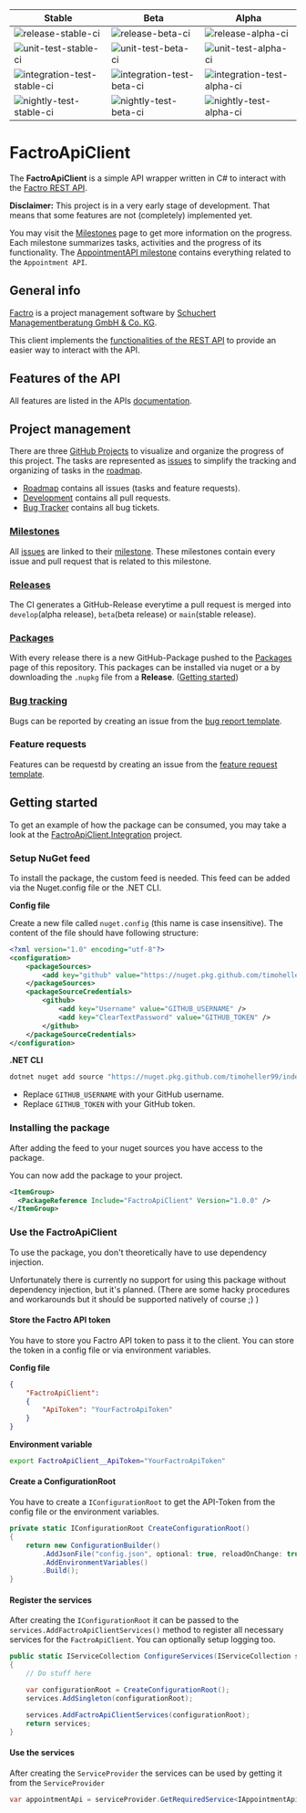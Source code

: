 |Stable|Beta|Alpha|
|---|---|---|
|![release-stable-ci]|![release-beta-ci]|![release-alpha-ci]|
|![unit-test-stable-ci]|![unit-test-beta-ci]|![unit-test-alpha-ci]|
|![integration-test-stable-ci]|![integration-test-beta-ci]|![integration-test-alpha-ci]|
|![nightly-test-stable-ci]|![nightly-test-beta-ci]|![nightly-test-alpha-ci]|

# FactroApiClient
The **FactroApiClient** is a simple API wrapper written in C# to interact with the [Factro REST API][factro-api-url].

**Disclaimer:**
This project is in a very early stage of development.
That means that some features are not (completely) implemented yet.

You may visit the [Milestones][milestones-url] page to get more information on the progress.
Each milestone summarizes tasks, activities and the progress of its functionality.
The [AppointmentAPI milestone](https://github.com/timoheller99/FactroApiClient/milestone/1) contains everything related to the `Appointment API`.

## General info
[Factro][factro-url] is a project management software by [Schuchert Managementberatung GmbH & Co. KG][schuchert-url].

This client implements the [functionalities of the REST API][factro-api-docs-url] to provide an easier way to interact with the API.

## Features of the API
All features are listed in the APIs [documentation][factro-api-docs-url].

## Project management
There are three [GitHub Projects][projects-url] to visualize and organize the progress of this project.
The tasks are represented as [issues][issues-url] to simplify the tracking and organizing of tasks in the [roadmap][roadmap-project-url].
* [Roadmap][roadmap-project-url] contains all issues (tasks and feature requests).
* [Development][development-project-url] contains all pull requests.
* [Bug Tracker][bug-tracker-project-url] contains all bug tickets.

### [Milestones][milestones-url]
All [issues][issues-url] are linked to their [milestone][milestones-url].
These milestones contain every issue and pull request that is related to this milestone.

### [Releases][releases-url]
The CI generates a GitHub-Release everytime a pull request is merged into `develop`(alpha release), `beta`(beta release) or `main`(stable release).

### [Packages][packages-url]
With every release there is a new GitHub-Package pushed to the [Packages][packages-url] page of this repository.
This packages can be installed via nuget or a by downloading the `.nupkg` file from a **Release**. ([Getting started](#getting-started))

### [Bug tracking][bug-tracker-project-url]
Bugs can be reported by creating an issue from the [bug report template][bug-report-issue-template-url].

### Feature requests
Features can be requestd by creating an issue from the [feature request template][feature-request-issue-template-url].

## Getting started
To get an example of how the package can be consumed, you may take a look at the [FactroApiClient.Integration](https://github.com/timoheller99/FactroApiClient/tree/develop/tests/FactroApiClient.Integration) project.

### Setup NuGet feed
To install the package, the custom feed is needed.
This feed can be added via the Nuget.config file or the .NET CLI.

**Config file**

Create a new file called `nuget.config` (this name is case insensitive).
The content of the file should have following structure:
```xml
<?xml version="1.0" encoding="utf-8"?>
<configuration>
    <packageSources>
        <add key="github" value="https://nuget.pkg.github.com/timoheller99/index.json" />
    </packageSources>
    <packageSourceCredentials>
        <github>
            <add key="Username" value="GITHUB_USERNAME" />
            <add key="ClearTextPassword" value="GITHUB_TOKEN" />
        </github>
    </packageSourceCredentials>
</configuration>
```
**.NET CLI**
```bash
dotnet nuget add source "https://nuget.pkg.github.com/timoheller99/index.json" -n "github" -u "GITHUB_USERNAME" -p "GITHUB_TOKEN" --store-password-in-clear-text
```
* Replace `GITHUB_USERNAME` with your GitHub username.
* Replace `GITHUB_TOKEN` with your GitHub token.

### Installing the package
After adding the feed to your nuget sources you have access to the package.

You can now add the package to your project.

```xml
<ItemGroup>
  <PackageReference Include="FactroApiClient" Version="1.0.0" />
</ItemGroup>
```

### Use the FactroApiClient
To use the package, you don't theoretically have to use dependency injection.

Unfortunately there is currently no support for using this package without dependency injection, but it's planned.
(There are some hacky procedures and workarounds but it should be supported natively of course ;) )

#### Store the Factro API token
You have to store you Factro API token to pass it to the client.
You can store the token in a config file or via environment variables.

**Config file**
```json
{
    "FactroApiClient":
    {
        "ApiToken": "YourFactroApiToken"
    }
}
```
**Environment variable**
```bash
export FactroApiClient__ApiToken="YourFactroApiToken"
```

#### Create a ConfigurationRoot
You have to create a `IConfigurationRoot` to get the API-Token from the config file or the environment variables.
```csharp
private static IConfigurationRoot CreateConfigurationRoot()
{
    return new ConfigurationBuilder()
        .AddJsonFile("config.json", optional: true, reloadOnChange: true)
        .AddEnvironmentVariables()
        .Build();
}
```

#### Register the services
After creating the `IConfigurationRoot` it can be passed to the `services.AddFactroApiClientServices()` method to register all necessary services for the `FactroApiClient`.
You can optionally setup logging too.
```csharp
public static IServiceCollection ConfigureServices(IServiceCollection services)
{
    // Do stuff here

    var configurationRoot = CreateConfigurationRoot();
    services.AddSingleton(configurationRoot);

    services.AddFactroApiClientServices(configurationRoot);
    return services;
}
```

#### Use the services
After creating the `ServiceProvider` the services can be used by getting it from the `ServiceProvider`
```csharp
var appointmentApi = serviceProvider.GetRequiredService<IAppointmentApi>();
```






[schuchert-url]: https://www.schuchert.de/
[factro-url]: https://www.factro.de/
[factro-api-url]: https://www.factro.de/blog/factro-api/
[factro-api-docs-url]: https://cloud.factro.com/api/core/docs/

[issues-url]: https://github.com/timoheller99/FactroApiClient/issues
[milestones-url]: https://github.com/timoheller99/FactroApiClient/milestones
[releases-url]: https://github.com/timoheller99/FactroApiClient/releases
[packages-url]: https://github.com/timoheller99/FactroApiClient/packages/504267

[bug-report-issue-template-url]: https://github.com/timoheller99/FactroApiClient/issues/new?assignees=timoheller99&labels=bug&template=bug_report.md&title=
[feature-request-issue-template-url]: https://github.com/timoheller99/FactroApiClient/issues/new?assignees=timoheller99&labels=enhancement&template=feature_request.md&title=

[projects-url]: https://github.com/timoheller99/FactroApiClient/projects
[roadmap-project-url]: https://github.com/timoheller99/FactroApiClient/projects/1
[development-project-url]: https://github.com/timoheller99/FactroApiClient/projects/2
[bug-tracker-project-url]: https://github.com/timoheller99/FactroApiClient/projects/3

[release-alpha-ci]: https://github.com/timoheller99/FactroApiClient/workflows/Release%20CI/badge.svg?branch=develop
[release-beta-ci]: https://github.com/timoheller99/FactroApiClient/workflows/Release%20CI/badge.svg?branch=beta
[release-stable-ci]: https://github.com/timoheller99/FactroApiClient/workflows/Release%20CI/badge.svg?branch=main

[unit-test-alpha-ci]: https://github.com/timoheller99/FactroApiClient/workflows/Unit%20Tests/badge.svg?branch=develop
[unit-test-beta-ci]: https://github.com/timoheller99/FactroApiClient/workflows/Unit%20Tests/badge.svg?branch=beta
[unit-test-stable-ci]: https://github.com/timoheller99/FactroApiClient/workflows/Unit%20Tests/badge.svg?branch=main

[integration-test-alpha-ci]: https://github.com/timoheller99/FactroApiClient/workflows/Integration%20Tests/badge.svg?branch=develop
[integration-test-beta-ci]: https://github.com/timoheller99/FactroApiClient/workflows/Integration%20Tests/badge.svg?branch=beta
[integration-test-stable-ci]: https://github.com/timoheller99/FactroApiClient/workflows/Integration%20Tests/badge.svg?branch=stable

[nightly-test-alpha-ci]: https://github.com/timoheller99/FactroApiClient/workflows/Nightly%20Tests/badge.svg?branch=develop
[nightly-test-beta-ci]: https://github.com/timoheller99/FactroApiClient/workflows/Nightly%20Tests/badge.svg?branch=beta
[nightly-test-stable-ci]: https://github.com/timoheller99/FactroApiClient/workflows/Nightly%20Tests/badge.svg?branch=main
